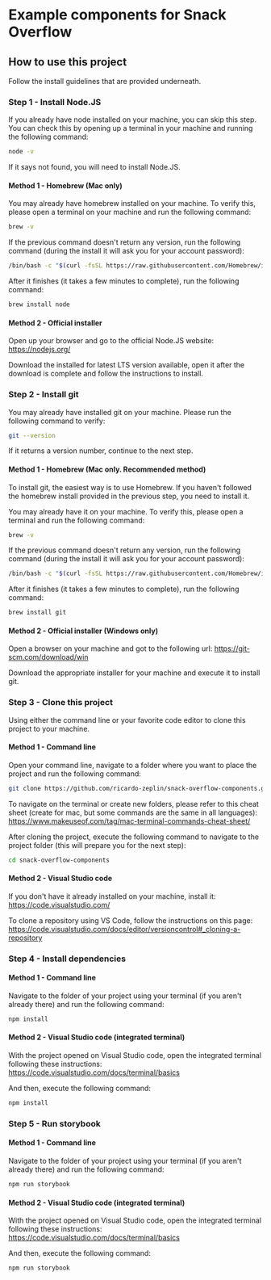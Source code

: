 # Example components for Snack Overflow

## How to use this project

Follow the install guidelines that are provided underneath.

### Step 1 - Install Node.JS

If you already have node installed on your machine, you can skip this step. You can check this by opening up a terminal in your machine and running the following command:

```sh
node -v
```

If it says not found, you will need to install Node.JS.

#### Method 1 - Homebrew (Mac only)

You may already have homebrew installed on your machine. To verify this, please open a terminal on your machine and run the following command:

```sh
brew -v
```

If the previous command doesn't return any version, run the following command (during the install it will ask you for your account password):

```sh
/bin/bash -c "$(curl -fsSL https://raw.githubusercontent.com/Homebrew/install/HEAD/install.sh)"
```

After it finishes (it takes a few minutes to complete), run the following command:

```sh
brew install node
```

#### Method 2 - Official installer

Open up your browser and go to the official Node.JS website:
<https://nodejs.org/>

Download the installed for latest LTS version available, open it after the download is complete and follow the instructions to install.

### Step 2 - Install git

You may already have installed git on your machine. Please run the following command to verify:

```sh
git --version
```

If it returns a version number, continue to the next step.

#### Method 1 - Homebrew (Mac only. Recommended method)

To install git, the easiest way is to use Homebrew. If you haven't followed the homebrew install provided in the previous step, you need to install it.

You may already have it on your machine. To verify this, please open a terminal and run the following command:

```sh
brew -v
```

If the previous command doesn't return any version, run the following command (during the install it will ask you for your account password):

```sh
/bin/bash -c "$(curl -fsSL https://raw.githubusercontent.com/Homebrew/install/HEAD/install.sh)"
```

After it finishes (it takes a few minutes to complete), run the following command:

```sh
brew install git
```

#### Method 2 - Official installer (Windows only)

Open a browser on your machine and got to the following url: <https://git-scm.com/download/win>

Download the appropriate installer for your machine and execute it to install git.

### Step 3 - Clone this project

Using either the command line or your favorite code editor to clone this project to your machine.

#### Method 1 - Command line

Open your command line, navigate to a folder where you want to place the project and run the following command:

```sh
git clone https://github.com/ricardo-zeplin/snack-overflow-components.git
```

To navigate on the terminal or create new folders, please refer to this cheat sheet (create for mac, but some commands are the same in all languages):
<https://www.makeuseof.com/tag/mac-terminal-commands-cheat-sheet/>

After cloning the project, execute the following command to navigate to the project folder (this will prepare you for the next step):

```sh
cd snack-overflow-components
```

#### Method 2 - Visual Studio code

If you don't have it already installed on your machine, install it:
<https://code.visualstudio.com/>

To clone a repository using VS Code, follow the instructions on this page:
<https://code.visualstudio.com/docs/editor/versioncontrol#_cloning-a-repository>

### Step 4 - Install dependencies

#### Method 1 - Command line

Navigate to the folder of your project using your terminal (if you aren't already there) and run the following command:

```sh
npm install
```

#### Method 2 - Visual Studio code (integrated terminal)

With the project opened on Visual Studio code, open the integrated terminal following these instructions:
<https://code.visualstudio.com/docs/terminal/basics>

And then, execute the following command:

```sh
npm install
```

### Step 5 - Run storybook

#### Method 1 - Command line

Navigate to the folder of your project using your terminal (if you aren't already there) and run the following command:

```sh
npm run storybook
```

#### Method 2 - Visual Studio code (integrated terminal)

With the project opened on Visual Studio code, open the integrated terminal following these instructions:
<https://code.visualstudio.com/docs/terminal/basics>

And then, execute the following command:

```sh
npm run storybook
```
